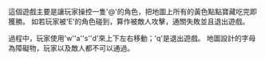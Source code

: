 這個遊戲主要是讓玩家操控一隻'@'的角色，把地圖上所有的黃色點點寶藏吃完即獲勝。
如若玩家被'E'的角色碰到，算作被敵人攻擊，通關失敗並且退出遊戲。

過程中，玩家使用'w''a''s''d'來上下左右移動；'q'是退出遊戲。
地圖設計的字母為障礙物，玩家以及敵人都不可以通過。
